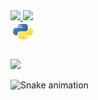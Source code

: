 <div>
  <a href="https://github.com/joao-snow27">
  <img height="180em" src="https://github-readme-stats.vercel.app/api?username=joao-snow27&show_icons=true&theme=dracula&include_all_commits=true&count_private=true"/>
  <img height="180em" src="https://github-readme-stats.vercel.app/api/top-langs/?username=joao-snow27&layout=compact&langs_count=7&theme=dracula"/>
</div>
<div style="display: inline_block">
  <img align="center" alt="Python" height="30" width="40" src="https://raw.githubusercontent.com/devicons/devicon/master/icons/python/python-original.svg">
</div>
  
  ##
 
<div> 
  <a href = "mailto:joaomiguelneves2007@gmail.com"><img src="https://img.shields.io/badge/-Gmail-%23333?style=for-the-badge&logo=gmail&logoColor=white" target="_blank"></a>
 
  ![Snake animation](https://github.com/joao-snow27/joao-snow27/blob/output/github-contribution-grid-snake.svg)
 
</div>
